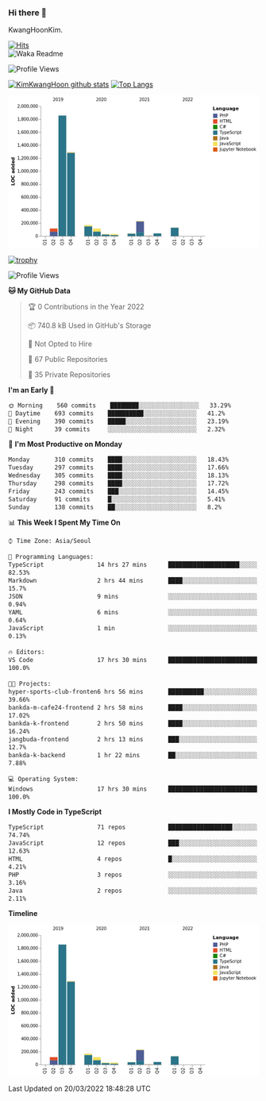 ### Hi there 👋

KwangHoonKim.

[![Hits](https://hits.seeyoufarm.com/api/count/incr/badge.svg?url=https%3A%2F%2Fgithub.com%2Frhkdgns95)](https://hits.seeyoufarm.com)  
![Waka Readme](https://github.com/rhkdgns95/rhkdgns95/workflows/Waka%20Readme/badge.svg)

![Profile Views](http://img.shields.io/badge/Profile%20Views-0-blue)

[![KimKwangHoon github stats](https://github-readme-stats.vercel.app/api?username=rhkdgns95&show_icons=true)](https://github.com/rhkdgns95/github-readme-stats)   [![Top Langs](https://github-readme-stats.vercel.app/api/top-langs/?username=rhkdgns95&layout=compact)](https://github.com/rhkdgns95/github-readme-stats)   


![Chart not found](https://raw.githubusercontent.com/rhkdgns95/rhkdgns95/master/charts/bar_graph.png) 

[![trophy](https://github-profile-trophy.vercel.app/?username=rhkdgns95)](https://github.com/rhkdgns95/github-profile-trophy)

<!--START_SECTION:waka-->
![Profile Views](http://img.shields.io/badge/Profile%20Views-15-blue)

**🐱 My GitHub Data** 

> 🏆 0 Contributions in the Year 2022
 > 
> 📦 740.8 kB Used in GitHub's Storage 
 > 
> 🚫 Not Opted to Hire
 > 
> 📜 67 Public Repositories 
 > 
> 🔑 35 Private Repositories  
 > 
**I'm an Early 🐤** 

```text
🌞 Morning    560 commits    ████████░░░░░░░░░░░░░░░░░   33.29% 
🌆 Daytime    693 commits    ██████████░░░░░░░░░░░░░░░   41.2% 
🌃 Evening    390 commits    █████░░░░░░░░░░░░░░░░░░░░   23.19% 
🌙 Night      39 commits     ░░░░░░░░░░░░░░░░░░░░░░░░░   2.32%

```
📅 **I'm Most Productive on Monday** 

```text
Monday       310 commits    ████░░░░░░░░░░░░░░░░░░░░░   18.43% 
Tuesday      297 commits    ████░░░░░░░░░░░░░░░░░░░░░   17.66% 
Wednesday    305 commits    ████░░░░░░░░░░░░░░░░░░░░░   18.13% 
Thursday     298 commits    ████░░░░░░░░░░░░░░░░░░░░░   17.72% 
Friday       243 commits    ███░░░░░░░░░░░░░░░░░░░░░░   14.45% 
Saturday     91 commits     █░░░░░░░░░░░░░░░░░░░░░░░░   5.41% 
Sunday       138 commits    ██░░░░░░░░░░░░░░░░░░░░░░░   8.2%

```


📊 **This Week I Spent My Time On** 

```text
⌚︎ Time Zone: Asia/Seoul

💬 Programming Languages: 
TypeScript               14 hrs 27 mins      ████████████████████░░░░░   82.53% 
Markdown                 2 hrs 44 mins       ████░░░░░░░░░░░░░░░░░░░░░   15.7% 
JSON                     9 mins              ░░░░░░░░░░░░░░░░░░░░░░░░░   0.94% 
YAML                     6 mins              ░░░░░░░░░░░░░░░░░░░░░░░░░   0.64% 
JavaScript               1 min               ░░░░░░░░░░░░░░░░░░░░░░░░░   0.13%

🔥 Editors: 
VS Code                  17 hrs 30 mins      █████████████████████████   100.0%

🐱‍💻 Projects: 
hyper-sports-club-fronten6 hrs 56 mins       ██████████░░░░░░░░░░░░░░░   39.66% 
bankda-m-cafe24-frontend 2 hrs 58 mins       ████░░░░░░░░░░░░░░░░░░░░░   17.02% 
bankda-k-frontend        2 hrs 50 mins       ████░░░░░░░░░░░░░░░░░░░░░   16.24% 
jangbuda-frontend        2 hrs 13 mins       ███░░░░░░░░░░░░░░░░░░░░░░   12.7% 
bankda-k-backend         1 hr 22 mins        ██░░░░░░░░░░░░░░░░░░░░░░░   7.88%

💻 Operating System: 
Windows                  17 hrs 30 mins      █████████████████████████   100.0%

```

**I Mostly Code in TypeScript** 

```text
TypeScript               71 repos            ██████████████████░░░░░░░   74.74% 
JavaScript               12 repos            ███░░░░░░░░░░░░░░░░░░░░░░   12.63% 
HTML                     4 repos             █░░░░░░░░░░░░░░░░░░░░░░░░   4.21% 
PHP                      3 repos             ░░░░░░░░░░░░░░░░░░░░░░░░░   3.16% 
Java                     2 repos             ░░░░░░░░░░░░░░░░░░░░░░░░░   2.11%

```


**Timeline**

![Chart not found](https://raw.githubusercontent.com/rhkdgns95/rhkdgns95/master/charts/bar_graph.png) 


 Last Updated on 20/03/2022 18:48:28 UTC
<!--END_SECTION:waka-->
